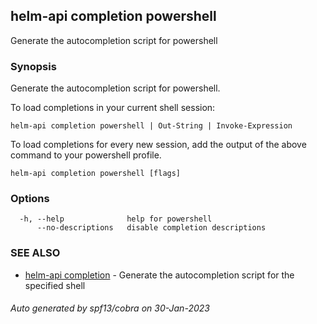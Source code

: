## helm-api completion powershell

Generate the autocompletion script for powershell

### Synopsis

Generate the autocompletion script for powershell.

To load completions in your current shell session:

	helm-api completion powershell | Out-String | Invoke-Expression

To load completions for every new session, add the output of the above command
to your powershell profile.


```
helm-api completion powershell [flags]
```

### Options

```
  -h, --help              help for powershell
      --no-descriptions   disable completion descriptions
```

### SEE ALSO

* [helm-api completion](helm-api_completion.md)	 - Generate the autocompletion script for the specified shell

###### Auto generated by spf13/cobra on 30-Jan-2023
